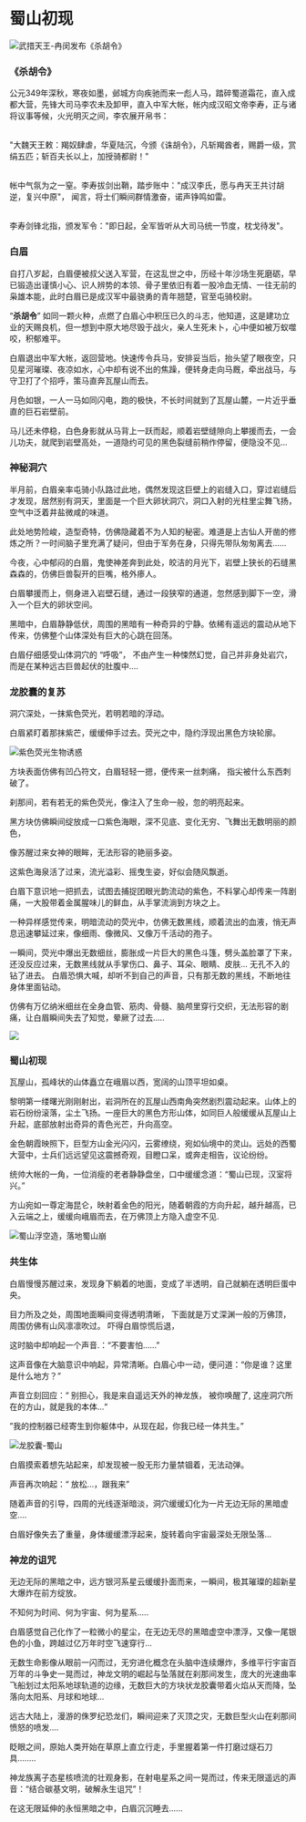# 蜀山初现

![武措天王-冉闵发布《杀胡令》](../.gitbook/assets/123.jpg)

### **《杀胡令》**

公元349年深秋，寒夜如墨，邺城方向疾驰而来一彪人马，踏碎蜀道霜花，直入成都大营，先锋大司马李农未及卸甲，直入中军大帐，帐内成汉昭文帝李寿，正与诸将议事等候，火光明灭之间，李农展开帛书：

\
"大魏天王敕：羯奴肆虐，华夏陆沉，今颁《诛胡令》，凡斩羯酋者，赐爵一级，赏绢五匹；斩百夫长以上，加授骑都尉！"

\
帐中气氛为之一窒。李寿拔剑出鞘，踏步账中："成汉李氏，愿与冉天王共讨胡逆，复兴中原"， 闻言，将士们瞬间群情激奋，诺声铮鸣如雷。

\
李寿剑锋北指，颁发军令："即日起，全军皆听从大司马统一节度，枕戈待发"。



### **白眉**

自打八岁起，白眉便被叔父送入军营，在这乱世之中，历经十年沙场生死磨砺，早已锻造出谨慎小心、识人辨势的本领、骨子里依旧有着一股冷血无情、一往无前的枭雄本能，此时白眉已是成汉军中最骁勇的青年翘楚，官至屯骑校尉。

&#x20;“**杀胡令**” 如同一颗火种，点燃了白眉心中积压已久的斗志，他知道，这是建功立业的天赐良机，但一想到中原大地尽毁于战火，亲人生死未卜，心中便如被万蚁噬咬，积郁难平。

白眉退出中军大帐，返回营地。快速传令兵马，安排妥当后，抬头望了眼夜空，只见星河璀璨、夜凉如水，心中却有说不出的焦躁，便转身走向马厩，牵出战马，与守卫打了个招呼，策马直奔瓦屋山而去。

月色如银，一人一马如同闪电，跑的极快，不长时间就到了瓦屋山麓，一片近乎垂直的巨石岩壁前。&#x20;

马儿还未停稳，白色身影就从马背上一跃而起，顺着岩壁缝隙向上攀援而去，一会儿功夫，就爬到岩壁高处，一道隐约可见的黑色裂缝前稍作停留，便隐没不见...

### 神秘洞穴

半月前，白眉亲率屯骑小队路过此地，偶然发现这巨壁上的岩缝入口，穿过岩缝后才发现，居然别有洞天，里面是一个巨大卵状洞穴，洞口入射的光柱里尘舞飞扬，空气中泛着井盐微咸的味道。

此处地势险峻，造型奇特，仿佛隐藏着不为人知的秘密。难道是上古仙人开凿的修炼之所？一时间脑子里充满了疑问，但由于军务在身，只得先带队匆匆离去......

今夜，心中郁闷的白眉，鬼使神差奔到此处，皎洁的月光下，岩壁上狭长的石缝黑森森的，仿佛巨兽裂开的巨嘴，格外瘆人。

白眉攀援而上，侧身进入岩壁石缝，通过一段狭窄的通道，忽然感到脚下一空，滑入一个巨大的卵状空间。

黑暗中，白眉静静低伏，周围的黑暗有一种奇异的宁静。依稀有遥远的震动从地下传来，仿佛整个山体深处有巨大的心跳在回荡。

白眉仔细感受山体洞穴的 “呼吸”， 不由产生一种悚然幻觉，自己并非身处岩穴，而是在某种远古巨兽起伏的肚腹中....



### 龙胶囊的复苏

洞穴深处，一抹紫色荧光，若明若暗的浮动。

白眉紧盯着那抹紫芒，缓缓伸手过去。荧光之中，隐约浮现出黑色方块轮廓。

![紫色荧光生物诱惑](../.gitbook/assets/maxresdefault.jpeg)

方块表面仿佛有凹凸符文，白眉轻轻一摁，便传来一丝刺痛， 指尖被什么东西刺破了。

刹那间，若有若无的紫色荧光，像注入了生命一般，忽的明亮起来。

黑方块仿佛瞬间绽放成一口紫色海眼，深不见底、变化无穷、飞舞出无数明丽的颜色，

像苏醒过来女神的眼眸，无法形容的艳丽多姿。

这紫色海泉活了过来，流光溢彩、摇曳生姿，好似会随风飘逝。

白眉下意识地一把抓去，试图去捕捉团眼光韵流动的紫色，不料掌心却传来一阵剧痛，一大股带着金属腥味儿的鲜血，从手掌流淌到方块之上。

一种异样感觉传来，明暗流动的荧光中，仿佛无数黑线，顺着流出的血液，悄无声息迅速攀延过来，像细雨、像微风、又像万千活动的孢子。



一瞬间，荧光中爆出无数细丝，膨胀成一片巨大的黑色斗篷，劈头盖脸罩了下来，还没反应过来，无数黑线就从手掌伤口、鼻子、耳朵、眼睛、皮肤... 无孔不入的钻了进去。 白眉恐惧大喊，却听不到自己的声音，只有那无数的黑线，不断地往身体里面钻动。



仿佛有万亿纳米细丝在全身血管、筋肉、骨髓、脑颅里穿行交织，无法形容的剧痛，让白眉瞬间失去了知觉，晕厥了过去.....

![](../.gitbook/assets/仙山.jpeg)

### 蜀山初现

瓦屋山，孤峰状的山体矗立在峨眉以西，宽阔的山顶平坦如桌。

黎明第一缕曙光刚刚射出，岩洞所在的瓦屋山西南角突然剧烈震动起来。山体上的岩石纷纷滚落，尘土飞扬。一座巨大的黑色方形山体，如同巨人般缓缓从瓦屋山上升起，底部放射出奇异的青色光芒，升向高空。



金色朝霞映照下，巨型方山金光闪闪，云雾缭绕，宛如仙境中的灵山。远处的西蜀大营中，士兵们远远望见这震撼奇观，目瞪口呆，或奔走相告，议论纷纷。

统帅大帐的一角，一位消瘦的老者静静盘坐，口中缓缓念道：“蜀山已现，汉室将兴。”



方山宛如一尊定海昆仑，映射着金色的阳光，随着朝霞的方向升起，越升越高，已入云端之上，缓缓向峨眉而去，在万佛顶上方隐入虚空不见.



![蜀山浮空造，落地蜀山崩                                    ](../.gitbook/assets/1000.jpeg)

### 共生体

白眉慢慢苏醒过来，发现身下躺着的地面，变成了半透明，自己就躺在透明巨蛋中央。

目力所及之处，周围地面瞬间变得透明清晰， 下面就是万丈深渊一般的万佛顶，周围仿佛有山风凛凛吹过。 吓得白眉惊慌后退，

这时脑中却响起一个声音.：“不要害怕......”



这声音像在大脑意识中响起，异常清晰。白眉心中一动，便问道：“你是谁？这里是什么地方？”

声音立刻回应：“ 别担心，我是来自遥远天外的神龙族， 被你唤醒了,   这座洞穴所在的方山，就是我的本体...“

”我的控制器已经寄生到你躯体中，从现在起，你我已经一体共生。”

![ 龙胶囊-蜀山](../.gitbook/assets/1.png)

白眉摸索着想先站起来，却发现被一股无形力量禁锢着，无法动弹。&#x20;

声音再次响起：“ 放松...，跟我来”

随着声音的引导，四周的光线逐渐暗淡，洞穴缓缓幻化为一片无边无际的黑暗虚空....&#x20;

白眉好像失去了重量，身体缓缓漂浮起来，旋转着向宇宙最深处无限坠落...



### 神龙的诅咒

无边无际的黑暗之中，远方银河系星云缓缓扑面而来，一瞬间，极其璀璨的超新星大爆炸在前方绽放。

&#x20;不知何为时间、何为宇宙、何为星系.....&#x20;

白眉感觉自己化作了一粒微小的星尘，在无边无尽的黑暗虚空中漂浮，又像一尾银色的小鱼，跨越过亿万年时空飞速穿行...&#x20;

无数生命影像从眼前一闪而过，无穷进化概念在头脑中连续爆炸，多维平行宇宙百万年的斗争史一晃而过，神龙文明的崛起与坠落就在刹那间发生，庞大的光速曲率飞船划过太阳系地球轨道的边缘，无数巨大的方块状龙胶囊带着火焰从天而降，坠落向太阳系、月球和地球...&#x20;

远古大陆上，漫游的侏罗纪恐龙们，瞬间迎来了灭顶之灾，无数巨型火山在刹那间愤怒的喷发....

眨眼之间，原始人类开始在草原上直立行走，手里握着第一件打磨过燧石刀具........&#x20;

神龙族离子态星核喷流的壮观身影，在射电星系之间一晃而过，传来无限遥远的声音：“结合碳基文明，破解永生诅咒”！

在这无限延伸的永恒黑暗之中，白眉沉沉睡去......
